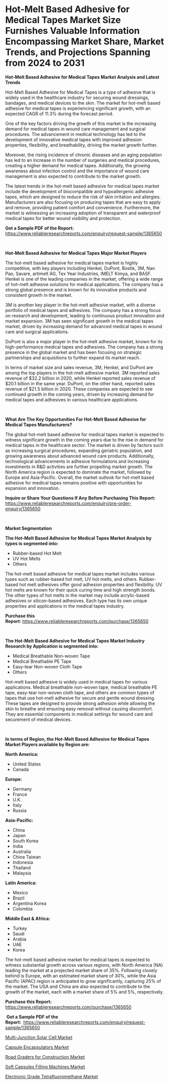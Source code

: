 <p><h1>Hot-Melt Based Adhesive for Medical Tapes Market Size Furnishes Valuable Information Encompassing Market Share, Market Trends, and Projections Spanning from 2024 to 2031</h1></p><p><strong>Hot-Melt Based Adhesive for Medical Tapes Market Analysis and Latest Trends</strong></p>
<p><p>Hot-Melt Based Adhesive for Medical Tapes is a type of adhesive that is widely used in the healthcare industry for securing wound dressings, bandages, and medical devices to the skin. The market for hot-melt based adhesive for medical tapes is experiencing significant growth, with an expected CAGR of 11.3% during the forecast period. </p><p>One of the key factors driving the growth of this market is the increasing demand for medical tapes in wound care management and surgical procedures. The advancement in medical technology has led to the development of innovative medical tapes with improved adhesion properties, flexibility, and breathability, driving the market growth further.</p><p>Moreover, the rising incidence of chronic diseases and an aging population has led to an increase in the number of surgeries and medical procedures, creating a higher demand for medical tapes. Additionally, the growing awareness about infection control and the importance of wound care management is also expected to contribute to the market growth.</p><p>The latest trends in the hot-melt based adhesive for medical tapes market include the development of biocompatible and hypoallergenic adhesive tapes, which are designed to reduce the risk of skin irritation and allergies. Manufacturers are also focusing on producing tapes that are easy to apply and remove, providing patient comfort and convenience. Furthermore, the market is witnessing an increasing adoption of transparent and waterproof medical tapes for better wound visibility and protection.</p></p>
<p><strong>Get a Sample PDF of the Report:&nbsp;</strong> <a href="https://www.reliableresearchreports.com/enquiry/request-sample/1365650">https://www.reliableresearchreports.com/enquiry/request-sample/1365650</a></p>
<p>&nbsp;</p>
<p><strong>Hot-Melt Based Adhesive for Medical Tapes Major Market Players</strong></p>
<p><p>The hot-melt based adhesive for medical tapes market is highly competitive, with key players including Henkel, DuPont, Bostik, 3M, Nan Pao, Savare, artimelt AG, Tex Year Industries, IMELT Kimya, and BASF. Henkel is one of the leading companies in the market, offering a wide range of hot-melt adhesive solutions for medical applications. The company has a strong global presence and is known for its innovative products and consistent growth in the market.</p><p>3M is another key player in the hot-melt adhesive market, with a diverse portfolio of medical tapes and adhesives. The company has a strong focus on research and development, leading to continuous product innovation and market expansion. 3M has seen significant growth in the medical tapes market, driven by increasing demand for advanced medical tapes in wound care and surgical applications.</p><p>DuPont is also a major player in the hot-melt adhesive market, known for its high-performance medical tapes and adhesives. The company has a strong presence in the global market and has been focusing on strategic partnerships and acquisitions to further expand its market reach.</p><p>In terms of market size and sales revenue, 3M, Henkel, and DuPont are among the top players in the hot-melt adhesive market. 3M reported sales revenue of $32.2 billion in 2020, while Henkel reported sales revenue of $20.1 billion in the same year. DuPont, on the other hand, reported sales revenue of $21.5 billion in 2020. These companies are expected to see continued growth in the coming years, driven by increasing demand for medical tapes and adhesives in various healthcare applications.</p></p>
<p>&nbsp;</p>
<p><strong>What Are The Key Opportunities For Hot-Melt Based Adhesive for Medical Tapes Manufacturers?</strong></p>
<p><p>The global hot-melt based adhesive for medical tapes market is expected to witness significant growth in the coming years due to the rise in demand for medical tapes in the healthcare sector. The market is driven by factors such as increasing surgical procedures, expanding geriatric population, and growing awareness about advanced wound care products. Additionally, technological advancements in adhesive formulations and increasing investments in R&D activities are further propelling market growth. The North America region is expected to dominate the market, followed by Europe and Asia-Pacific. Overall, the market outlook for hot-melt based adhesive for medical tapes remains positive with opportunities for expansion and innovation.</p></p>
<p><strong>Inquire or Share Your Questions If Any Before Purchasing This Report:</strong> <a href="https://www.reliableresearchreports.com/enquiry/pre-order-enquiry/1365650">https://www.reliableresearchreports.com/enquiry/pre-order-enquiry/1365650</a></p>
<p>&nbsp;</p>
<p><strong>Market Segmentation</strong></p>
<p><strong>The Hot-Melt Based Adhesive for Medical Tapes Market Analysis by types is segmented into:</strong></p>
<p><ul><li>Rubber-based Hot Melt</li><li>UV Hot Melts</li><li>Others</li></ul></p>
<p><p>The hot-melt based adhesive for medical tapes market includes various types such as rubber-based hot melt, UV hot melts, and others. Rubber-based hot melt adhesives offer good adhesion properties and flexibility. UV hot melts are known for their quick curing time and high strength bonds. The other types of hot melts in the market may include acrylic-based adhesives or silicon-based adhesives. Each type has its own unique properties and applications in the medical tapes industry.</p></p>
<p><strong>Purchase this Report:&nbsp;</strong><a href="https://www.reliableresearchreports.com/purchase/1365650">https://www.reliableresearchreports.com/purchase/1365650</a></p>
<p>&nbsp;</p>
<p><strong>The Hot-Melt Based Adhesive for Medical Tapes Market Industry Research by Application is segmented into:</strong></p>
<p><ul><li>Medical Breathable Non-woven Tape</li><li>Medical Breathable PE Tape</li><li>Easy-tear Non-woven Cloth Tape</li><li>Others</li></ul></p>
<p><p>Hot-melt based adhesive is widely used in medical tapes for various applications. Medical breathable non-woven tape, medical breathable PE tape, easy-tear non-woven cloth tape, and others are common types of tapes that use hot-melt adhesive for secure and gentle wound dressing. These tapes are designed to provide strong adhesion while allowing the skin to breathe and ensuring easy removal without causing discomfort. They are essential components in medical settings for wound care and securement of medical devices.</p></p>
<p>&nbsp;</p>
<p><strong>In terms of Region, the Hot-Melt Based Adhesive for Medical Tapes Market Players available by Region are:</strong></p>
<p>
    <p> <strong> North America: </strong>
        <ul>
            <li>United States</li>
            <li>Canada</li>
        </ul>
        </p> 
    <p> <strong> Europe: </strong>
        <ul>
            <li>Germany</li>
            <li>France</li>
            <li>U.K.</li>
            <li>Italy</li>
            <li>Russia</li>
        </ul>
        </p> 
    <p> <strong> Asia-Pacific: </strong>
        <ul>
            <li>China</li>
            <li>Japan</li>
            <li>South Korea</li>
            <li>India</li>
            <li>Australia</li>
            <li>China Taiwan</li>
            <li>Indonesia</li>
            <li>Thailand</li>
            <li>Malaysia</li>
        </ul>
        </p> 
    <p> <strong> Latin America: </strong>
        <ul>
            <li>Mexico</li>
            <li>Brazil</li>
            <li>Argentina Korea</li>
            <li>Colombia</li>
        </ul>
        </p> 
    <p> <strong> Middle East & Africa: </strong>
        <ul>
            <li>Turkey</li>
            <li>Saudi</li>
            <li>Arabia</li>
            <li>UAE</li>
            <li>Korea</li>
        </ul>
    </p>
    </p>
<p><p>The hot-melt based adhesive market for medical tapes is expected to witness substantial growth across various regions, with North America (NA) leading the market at a projected market share of 35%. Following closely behind is Europe, with an estimated market share of 30%, while the Asia Pacific (APAC) region is anticipated to grow significantly, capturing 25% of the market. The USA and China are also expected to contribute to the growth of the market, each with a market share of 5% and 5%, respectively.</p></p>
<p><strong>Purchase this Report: </strong><a href="https://www.reliableresearchreports.com/purchase/1365650">https://www.reliableresearchreports.com/purchase/1365650</a></p>
<p>&nbsp;<strong>Get a Sample PDF of the Report:&nbsp;&nbsp;</strong><a href="https://www.reliableresearchreports.com/enquiry/request-sample/1365650">https://www.reliableresearchreports.com/enquiry/request-sample/1365650</a></p>
<p><strong></strong></p>
<p><p><a href="https://github.com/mahnoor2003/Market-Research-Report-List-3/blob/main/multi-junction-solar-cell-market.md">Multi-Junction Solar Cell Market</a></p><p><a href="https://medium.com/@julianichols11972/capsule-encapsulators-market-insights-into-market-cagr-market-trends-and-growth-strategies-875fd4130fb6">Capsule Encapsulators Market</a></p><p><a href="https://medium.com/@mildredlawson1937/road-graders-for-construction-market-trends-forecast-and-competitive-analysis-to-2031-16212862f6d5">Road Graders for Construction Market</a></p><p><a href="https://medium.com/@julianichols11972/soft-capsules-filling-machines-market-competitive-analysis-market-trends-and-forecast-to-2031-401da43737ab">Soft Capsules Filling Machines Market</a></p><p><a href="https://github.com/mohamedbakry57/Market-Research-Report-List-1/blob/main/electronic-grade-tetrafluoromethane-market.md">Electronic Grade Tetrafluoromethane Market</a></p></p>